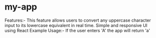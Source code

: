 # my-app
Features:-
This feature allows users to convert any uppercase character input to its lowercase equivalent in real time.
Simple and responsive UI using React
Example Usage:-
If the user enters 'A' the app will return 'a'

